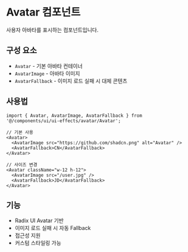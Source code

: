 # Avatar 컴포넌트

사용자 아바타를 표시하는 컴포넌트입니다.

## 구성 요소

- `Avatar` - 기본 아바타 컨테이너
- `AvatarImage` - 아바타 이미지
- `AvatarFallback` - 이미지 로드 실패 시 대체 콘텐츠

## 사용법

```tsx
import { Avatar, AvatarImage, AvatarFallback } from '@/components/ui/ui-effects/avatar/Avatar';

// 기본 사용
<Avatar>
  <AvatarImage src="https://github.com/shadcn.png" alt="Avatar" />
  <AvatarFallback>CN</AvatarFallback>
</Avatar>

// 사이즈 변경
<Avatar className="w-12 h-12">
  <AvatarImage src="/user.jpg" />
  <AvatarFallback>JD</AvatarFallback>
</Avatar>
```

## 기능

- Radix UI Avatar 기반
- 이미지 로드 실패 시 자동 Fallback
- 접근성 지원
- 커스텀 스타일링 가능 